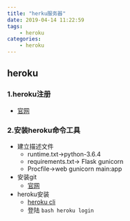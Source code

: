 ```yaml
---
title: "herku服务器"
date: 2019-04-14 11:22:59
tags:
    - heroku
categories:
    - heroku
---
```

## heroku
### 1.heroku注册
- [官网](https://www.heroku.com)

### 2.安装heroku命令工具
- 建立描述文件
    - runtime.txt->python-3.6.4
    - requirements.txt-> Flask  gunicorn
    - Procfile->web   gunicorn main:app
- 安装git
    - [官网](https://git-scm.com)
- heroku安装
    - [heroku cli](https://devcenter.heroku.com/articles/heroku-cli)
    - 登陆 ```bash
heroku login```


